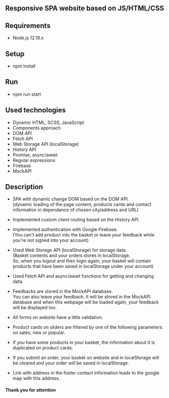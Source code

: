 ## Responsive SPA website based on JS/HTML/CSS

## Requirements

- Node.js 12.18.x

## Setup

- npm install

## Run

- npm run start

## Used technologies

- Dynamic HTML, SCSS, JavaScript
- Components approach
- DOM API
- Fetch API
- Web Storage API (localStorage)
- History API
- Promise, async/await
- Regular expressions
- Firebase
- MockAPI

## Description

- SPA with dynamic change DOM based on the DOM API.\
  (dynamic loading of the page content, products cards and contact information in dependance of chosen city/address and URL)

- Implemented custom client routing based on the History API.

- Implemented authentication with Google Firebase.\
  (You can't add product into the basket or leave your feedback while you're not signed into your account)
- Used Web Storage API (localStorage) for storage data.\
  (Basket contents and your orders stores in localStorage.\
  So, when you logout and then login again, your basket will contain products that have been saved in localStorage under your account)

- Used Fetch API and async/await functions for getting and changing data.

- Feedbacks are stored in the MockAPI database.\
  You can also leave your feedback. It will be stored in the MockAPI database and when this webpage will be loaded again, your feedback will be displayed too.

- All forms on website have a little validation.

- Product cards on sliders are filtered by one of the following parameters: on sales, new or popular.

- If you have some products in your basket, the information about it is duplicated on product cards.

- If you submit an order, your basket on website and in localStorage will be cleared and your order will be saved in localStorage.

- Link with address in the footer contact information leads to the google map with this address.

#### Thank you for attention
